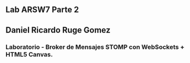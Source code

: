 ## Lab ARSW7 Parte 2

## Daniel Ricardo Ruge Gomez

### Laboratorio - Broker de Mensajes STOMP con WebSockets + HTML5 Canvas.
